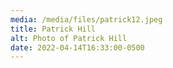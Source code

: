 ```yaml
---
media: /media/files/patrick12.jpeg
title: Patrick Hill
alt: Photo of Patrick Hill
date: 2022-04-14T16:33:00-0500
---
```

